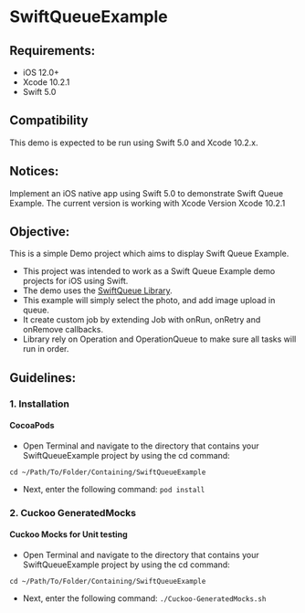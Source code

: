# SwiftQueueExample
## Requirements:
* iOS 12.0+
* Xcode 10.2.1
* Swift 5.0

## Compatibility
This demo is expected to be run using Swift 5.0 and Xcode 10.2.x.

## Notices:
Implement an iOS native app using Swift 5.0 to demonstrate Swift Queue Example. The current version is working with Xcode Version Xcode 10.2.1

## Objective:
This is a simple Demo project which aims to display Swift Queue Example.
* This project was intended to work as a  Swift Queue Example demo projects for iOS using Swift. 
* The demo uses the [SwiftQueue Library](https://github.com/lucas34/SwiftQueue).
* This example will simply select the photo, and add image upload in queue.
* It create custom job by extending Job with onRun, onRetry and onRemove callbacks.
* Library rely on Operation and OperationQueue to make sure all tasks will run in order.

## Guidelines:

### 1. Installation
#### CocoaPods
* Open Terminal and navigate to the directory that contains your SwiftQueueExample project by using the cd command:
```
cd ~/Path/To/Folder/Containing/SwiftQueueExample
```
* Next, enter the following command:
```pod install```

### 2. Cuckoo GeneratedMocks
#### Cuckoo Mocks for Unit testing
* Open Terminal and navigate to the directory that contains your SwiftQueueExample project by using the cd command:
```
cd ~/Path/To/Folder/Containing/SwiftQueueExample
```
* Next, enter the following command:
```./Cuckoo-GeneratedMocks.sh```

